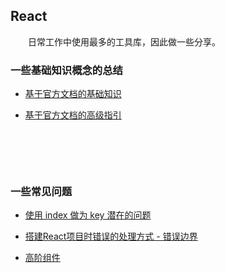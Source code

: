 ## React

&emsp;&emsp;日常工作中使用最多的工具库，因此做一些分享。

### 一些基础知识概念的总结

* [基于官方文档的基础知识](fore/full_stack/react/react_base)

* [基于官方文档的高级指引](fore/full_stack/react/react_advanced_guides)

<div style='margin-top: 100px'></div>

### 一些常见问题
* [使用 index 做为 key 潜在的问题](fore/full_stack/react/index_key_problem)

* [搭建React项目时错误的处理方式 - 错误边界](fore/full_stack/react/react_error_boundary)

* [高阶组件](fore/full_stack/react/react_higher_order_component)

